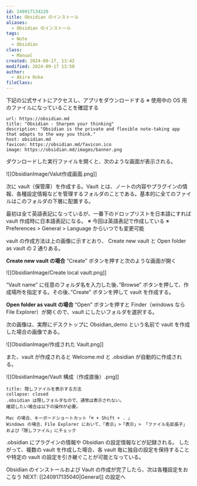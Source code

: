 ```yaml
---
id: 240917134220
title: Obsidian のインストール
aliases:
  - Obsidian のインストール
tags:
  - Note
  - Obsidian
class:
  - Manual
created: 2024-09-17, 13:42
modified: 2024-09-17 13:50
author:
  - Akira Ooka
fileClass: 
---
```


下記の公式サイトにアクセスし、アプリをダウンロードする
※ 使用中の OS 用のファイルになっていることを確認する

```cardlink
url: https://obsidian.md
title: "Obsidian - Sharpen your thinking"
description: "Obsidian is the private and flexible note‑taking app that adapts to the way you think."
host: obsidian.md
favicon: https://obsidian.md/favicon.ico
image: https://obsidian.md/images/banner.png
```

ダウンロードした実行ファイルを開くと、次のような画面が表示される。

![[ObsidianImage/Valut作成画面.png]]

次に vault（保管庫）を作成する。Vault とは、ノートの内容やプラグインの情報、各種設定情報などを管理するフォルダのことである。基本的に全てのファイルはこのフォルダの下層に配置する。

最初は全て英語表記になっているが、一番下のドロップリストを日本語にすれば vault 作成時に日本語表記になる。
※ 今回は英語表記で作成している
※ Preferences > General > Language からいつでも変更可能

vault の作成方法は上の画像に示すとおり、 Create new vault と Open folder as vault の 2 通りある。

**Create new vault の場合**
“Create” ボタンを押すと次のような画面が開く

![[ObsidianImage/Create local vault.png]]

“Vault name” に任意のフォルダ名を入力した後、”Browse” ボタンを押して、作成場所を指定する。その後、”Create” ボタンを押して vault を作成する。

**Open folder as vault の場合**
“Open” ボタンを押すと Finder（windows なら File Explorer）が開くので、vault にしたいフォルダを選択する。

次の画像は、実際にデスクトップに Obsidian_demo という名前で vault を作成した場合の画像である。

![[ObsidianImage/作成された Vault.png]]

また、vault が作成されると Welcome.md と .obsidian が自動的に作成される。

![[ObsidianImage/Vault 構成（作成直後）.png]]

```ad-hint
title: 隠しファイルを表示する方法
collapse: closed
.obsidian は隠しフォルダなので、通常は表示されない。
確認したい場合は以下の操作が必要。

Mac の場合、キーボードショートカット「⌘ + Shift + . 」
Windows の場合、File Explorer において、「表示」>「表示」> 「ファイル名拡張子」および「隠しファイル」にチェック 
```

.obsidian にプラグインの情報や Obsidian の設定情報などが記録される。
したがって、複数の vault を作成した場合、各 vault 毎に独自の設定を保持することや特定の vault の設定を引き継ぐことが可能となっている。

Obsidian のインストールおよび Vault の作成が完了したら、次は各種設定をおこなう
NEXT: [[240917135040|General]] の設定へ
